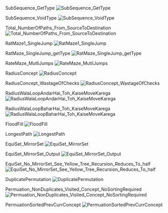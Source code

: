 SubSequence_GetType
![SubSequence_GetType](https://user-images.githubusercontent.com/53194167/144706049-2dbb85e7-815f-4673-b8f5-bfea74f7ee67.PNG)

SubSequence_VoidType
![SubSequence_VoidType](https://user-images.githubusercontent.com/53194167/144706051-f6654d6e-17af-4ea9-9c63-99f03653a8fe.PNG)

Total_NumberOfPaths_From_SourceToDestination
![Total_NumberOfPaths_From_SourceToDestination](https://user-images.githubusercontent.com/53194167/144706054-33ec4c37-7b12-4180-83e9-6ee328eb3f30.PNG)

RatMaze1_SingleJump
![RatMaze1_SingleJump](https://user-images.githubusercontent.com/53194167/144706048-5ba0d5b7-34b0-4240-9ec5-08489de8b523.PNG)

RatMaze_SingleJump_getType
![RatMaze_SingleJump_getType](https://user-images.githubusercontent.com/53194167/144706047-ec8334a3-bad0-4c73-b541-4264d75ff0bb.PNG)

RateMaze_MutliJumps
![RateMaze_MutliJumps](https://user-images.githubusercontent.com/53194167/144706044-cdf95603-7df7-43c1-870e-04b7a70d53d4.PNG)

RadiusConcept
![RadiusConcept](https://user-images.githubusercontent.com/53194167/144706037-9e2dd657-b339-407b-890b-c02ae41cc327.PNG)

RadiusConcept_WastageOfChecks
![RadiusConcept_WastageOfChecks](https://user-images.githubusercontent.com/53194167/144706039-065df51a-0882-4b0b-8631-4098b712bd6b.PNG)

RadiusWalaLoopAndarHai_Toh_KaiseMoveKarega
![RadiusWalaLoopAndarHai_Toh_KaiseMoveKarega](https://user-images.githubusercontent.com/53194167/144706041-658036ac-9925-4d5c-8b6c-f281c9b56e59.PNG)

RadiusWalaLoopBaharHai_Toh_KaiseMoveKarega
![RadiusWalaLoopBaharHai_Toh_KaiseMoveKarega](https://user-images.githubusercontent.com/53194167/144706042-670a0b49-68f9-4ef4-a7a5-1303f3216495.PNG)

FloodFill
![FloodFill](https://user-images.githubusercontent.com/53194167/144706065-a709ed84-7cce-4e10-bd9f-6049c48ed816.PNG)

LongestPath
![LongestPath](https://user-images.githubusercontent.com/53194167/144706066-8be3565b-c40c-4235-a227-7e3476c39cac.PNG)

EquiSet_MirrorSet
![EquiSet_MirrorSet](https://user-images.githubusercontent.com/53194167/144706058-dd02cd9e-8722-49f4-854b-e7c24c0475f9.PNG)

EquiSet_MirrorSet_Output
![EquiSet_MirrorSet_Output](https://user-images.githubusercontent.com/53194167/144706059-c8cf6a4a-a315-4913-91f7-f1d5e7472683.PNG)

EquiSet_No_MirrorSet_See_Yellow_Tree_Recursion_Reduces_To_half
![EquiSet_No_MirrorSet_See_Yellow_Tree_Recursion_Reduces_To_half](https://user-images.githubusercontent.com/53194167/144706063-017f4819-3822-47e6-a9e6-d7c99ee9b1b4.png)

DuplicatePermutation
![DuplicatePermutation](https://user-images.githubusercontent.com/53194167/144706055-f5fa96f9-a1ff-49f2-b685-11e0053fe1f6.PNG)

Permuation_NonDuplicates_Visited_Concept_NoSortingRequired
![Permuation_NonDuplicates_Visited_Concept_NoSortingRequired](https://user-images.githubusercontent.com/53194167/144706033-83acd842-6595-4170-82d9-9053942e41b8.PNG)

PermuationSortedPrevCurrConcept
![PermuationSortedPrevCurrConcept](https://user-images.githubusercontent.com/53194167/144706035-e3fd6b52-df44-4d7c-84d2-7ef91fa6db6b.PNG)

